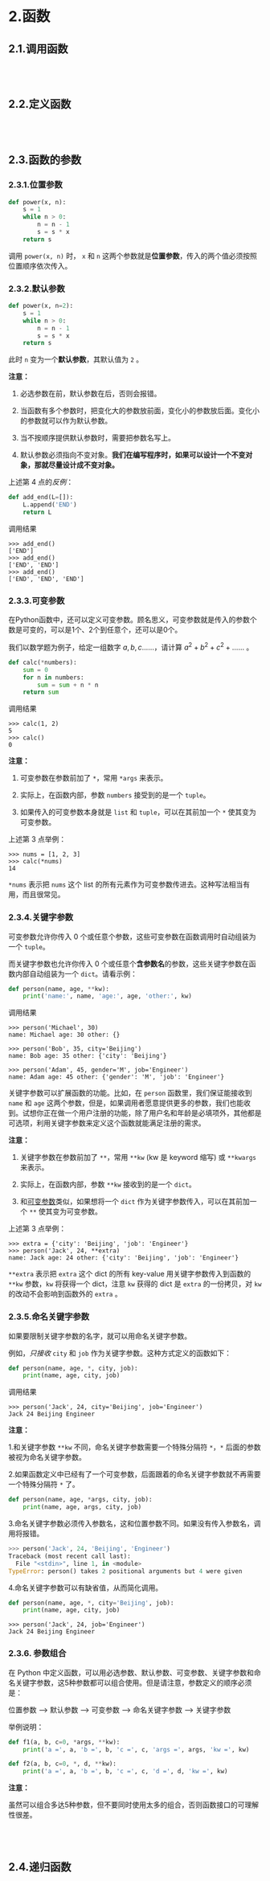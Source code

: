 # 2.函数

## 2.1.调用函数

<br></br>

## 2.2.定义函数

<br></br>

## 2.3.函数的参数

### 2.3.1.位置参数

```python {.line-numbers}
def power(x, n):
    s = 1
    while n > 0:
        n = n - 1
        s = s * x
    return s
```

调用 `power(x, n)` 时， `x` 和 `n` 这两个参数就是**位置参数**，传入的两个值必须按照位置顺序依次传入。

### 2.3.2.默认参数

```python {.line-numbers}
def power(x, n=2):
    s = 1
    while n > 0:
        n = n - 1
        s = s * x
    return s
```

此时 `n` 变为一个**默认参数**，其默认值为 `2` 。

**注意：**

1. 必选参数在前，默认参数在后，否则会报错。

2. 当函数有多个参数时，把变化大的参数放前面，变化小的参数放后面。变化小的参数就可以作为默认参数。

3. 当不按顺序提供默认参数时，需要把参数名写上。

4. 默认参数必须指向不变对象。**我们在编写程序时，如果可以设计一个不变对象，那就尽量设计成不变对象。**

上述第 4 点的*反例*：

```python {.line-numbers}
def add_end(L=[]):
    L.append('END')
    return L
```

调用结果

```shell
>>> add_end()
['END']
>>> add_end()
['END', 'END']
>>> add_end()
['END', 'END', 'END']
```

### 2.3.3.可变参数

在Python函数中，还可以定义可变参数。顾名思义，可变参数就是传入的参数个数是可变的，可以是1个、2个到任意个，还可以是0个。

我们以数学题为例子，给定一组数字 $a, b, c……$，请计算 $a^2 + b^2 + c^2 + ……$ 。

```python {.line-numbers}
def calc(*numbers):
    sum = 0
    for n in numbers:
        sum = sum + n * n
    return sum
```

调用结果

```shell
>>> calc(1, 2)
5
>>> calc()
0
```

**注意：**

1. 可变参数在参数前加了 `*`，常用 `*args` 来表示。

2. 实际上，在函数内部，参数 `numbers` 接受到的是一个 `tuple`。

3. 如果传入的可变参数本身就是 `list` 和 `tuple`，可以在其前加一个 `*` 使其变为可变参数。

上述第 3 点举例：

```shell
>>> nums = [1, 2, 3]
>>> calc(*nums)
14
```

`*nums` 表示把 `nums` 这个 list 的所有元素作为可变参数传进去。这种写法相当有用，而且很常见。

### 2.3.4.关键字参数

可变参数允许你传入 0 个或任意个参数，这些可变参数在函数调用时自动组装为一个 `tuple`。

而关键字参数也允许你传入 0 个或任意个**含参数名**的参数，这些关键字参数在函数内部自动组装为一个 `dict`。请看示例：

```python {.line-numbers}
def person(name, age, **kw):
    print('name:', name, 'age:', age, 'other:', kw)
```

调用结果

```shell
>>> person('Michael', 30)
name: Michael age: 30 other: {}

>>> person('Bob', 35, city='Beijing')
name: Bob age: 35 other: {'city': 'Beijing'}

>>> person('Adam', 45, gender='M', job='Engineer')
name: Adam age: 45 other: {'gender': 'M', 'job': 'Engineer'}
```

关键字参数可以扩展函数的功能。比如，在 `person` 函数里，我们保证能接收到 `name` 和 `age` 这两个参数，但是，如果调用者愿意提供更多的参数，我们也能收到。试想你正在做一个用户注册的功能，除了用户名和年龄是必填项外，其他都是可选项，利用关键字参数来定义这个函数就能满足注册的需求。

**注意：**

1. 关键字参数在参数前加了 `**`，常用 `**kw` (kw 是 keyword 缩写) 或 `**kwargs` 来表示。

2. 实际上，在函数内部，参数 `**kw` 接收到的是一个 `dict`。

3. 和[可变参数](##3.3.可变参数)类似，如果想将一个 `dict` 作为关键字参数传入，可以在其前加一个 `**` 使其变为可变参数。

上述第 3 点举例：

```shell
>>> extra = {'city': 'Beijing', 'job': 'Engineer'}
>>> person('Jack', 24, **extra)
name: Jack age: 24 other: {'city': 'Beijing', 'job': 'Engineer'}
```

`**extra` 表示把 `extra` 这个 dict 的所有 key-value 用关键字参数传入到函数的 `**kw` 参数，`kw` 将获得一个 dict，注意 `kw` 获得的 dict 是 `extra` 的一份拷贝，对 `kw` 的改动不会影响到函数外的 `extra` 。

### 2.3.5.命名关键字参数

如果要限制关键字参数的名字，就可以用命名关键字参数。

例如，*只接收* `city` 和 `job` 作为关键字参数。这种方式定义的函数如下：

```python {.line-numbers}
def person(name, age, *, city, job):
    print(name, age, city, job)
```

调用结果

```shell
>>> person('Jack', 24, city='Beijing', job='Engineer')
Jack 24 Beijing Engineer
```

**注意：**

1.和关键字参数 `**kw` 不同，命名关键字参数需要一个特殊分隔符 `*`，`*` 后面的参数被视为命名关键字参数。

2.如果函数定义中已经有了一个可变参数，后面跟着的命名关键字参数就不再需要一个特殊分隔符 `*` 了。

```python {.line-numbers}
def person(name, age, *args, city, job):
    print(name, age, args, city, job)
```

3.命名关键字参数必须传入参数名，这和位置参数不同。如果没有传入参数名，调用将报错。

```python {.line-numbers}
>>> person('Jack', 24, 'Beijing', 'Engineer')
Traceback (most recent call last):
  File "<stdin>", line 1, in <module>
TypeError: person() takes 2 positional arguments but 4 were given
```

4.命名关键字参数可以有缺省值，从而简化调用。

```python {.line-numbers}
def person(name, age, *, city='Beijing', job):
    print(name, age, city, job)
```

```shell
>>> person('Jack', 24, job='Engineer')
Jack 24 Beijing Engineer
```

### 2.3.6. 参数组合

在 Python 中定义函数，可以用必选参数、默认参数、可变参数、关键字参数和命名关键字参数，这5种参数都可以组合使用。但是请注意，参数定义的顺序必须是：

位置参数 --> 默认参数 --> 可变参数 --> 命名关键字参数 --> 关键字参数

举例说明：

```python {.line-numbers}
def f1(a, b, c=0, *args, **kw):
    print('a =', a, 'b =', b, 'c =', c, 'args =', args, 'kw =', kw)

def f2(a, b, c=0, *, d, **kw):
    print('a =', a, 'b =', b, 'c =', c, 'd =', d, 'kw =', kw)
```

**注意：**

虽然可以组合多达5种参数，但不要同时使用太多的组合，否则函数接口的可理解性很差。

<br></br>

## 2.4.递归函数
